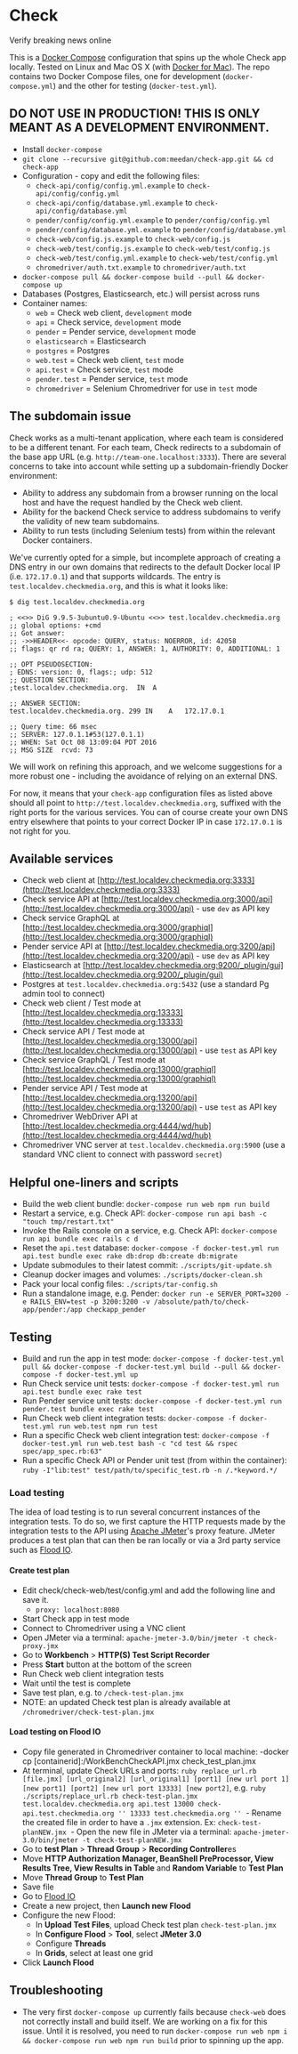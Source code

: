 # Check

Verify breaking news online

This is a [Docker Compose](https://docs.docker.com/compose/) configuration that spins up the whole Check app locally. Tested on Linux and Mac OS X (with [Docker for Mac](https://www.docker.com/products/docker#/mac)). The repo contains two Docker Compose files, one for development (`docker-compose.yml`) and the other for testing (`docker-test.yml`).

## DO NOT USE IN PRODUCTION! THIS IS ONLY MEANT AS A DEVELOPMENT ENVIRONMENT.

- Install `docker-compose`
- `git clone --recursive git@github.com:meedan/check-app.git && cd check-app`
- Configuration - copy and edit the following files:
  - `check-api/config/config.yml.example` to `check-api/config/config.yml`
  - `check-api/config/database.yml.example` to `check-api/config/database.yml`
  - `pender/config/config.yml.example` to `pender/config/config.yml`
  - `pender/config/database.yml.example` to `pender/config/database.yml`
  - `check-web/config.js.example` to `check-web/config.js`
  - `check-web/test/config.js.example` to `check-web/test/config.js`
  - `check-web/test/config.yml.example` to `check-web/test/config.yml`
  - `chromedriver/auth.txt.example` to `chromedriver/auth.txt`
- `docker-compose pull && docker-compose build --pull && docker-compose up`
- Databases (Postgres, Elasticsearch, etc.) will persist across runs
- Container names:
  - `web` = Check web client, `development` mode
  - `api` = Check service, `development` mode
  - `pender` = Pender service, `development` mode
  - `elasticsearch` = Elasticsearch
  - `postgres` = Postgres
  - `web.test` = Check web client, `test` mode
  - `api.test` = Check service, `test` mode
  - `pender.test` = Pender service, `test` mode
  - `chromedriver` = Selenium Chromedriver for use in `test` mode

## The subdomain issue

Check works as a multi-tenant application, where each team is considered to be a different tenant.
For each team, Check redirects to a subdomain of the base app URL (e.g. `http://team-one.localhost:3333`).
There are several concerns to take into account while setting up a subdomain-friendly Docker environment:

- Ability to address any subdomain from a browser running on the local host and have the request handled by the Check web client.
- Ability for the backend Check service to address subdomains to verify the validity of new team subdomains.
- Ability to run tests (including Selenium tests) from within the relevant Docker containers.

We've currently opted for a simple, but incomplete approach of creating a DNS entry in our own domains that redirects to the default
Docker local IP (i.e. `172.17.0.1`) and that supports wildcards. The entry is `test.localdev.checkmedia.org`, and this is what it looks like:

```
$ dig test.localdev.checkmedia.org

; <<>> DiG 9.9.5-3ubuntu0.9-Ubuntu <<>> test.localdev.checkmedia.org
;; global options: +cmd
;; Got answer:
;; ->>HEADER<<- opcode: QUERY, status: NOERROR, id: 42058
;; flags: qr rd ra; QUERY: 1, ANSWER: 1, AUTHORITY: 0, ADDITIONAL: 1

;; OPT PSEUDOSECTION:
; EDNS: version: 0, flags:; udp: 512
;; QUESTION SECTION:
;test.localdev.checkmedia.org.	IN	A

;; ANSWER SECTION:
test.localdev.checkmedia.org. 299 IN	A	172.17.0.1

;; Query time: 66 msec
;; SERVER: 127.0.1.1#53(127.0.1.1)
;; WHEN: Sat Oct 08 13:09:04 PDT 2016
;; MSG SIZE  rcvd: 73
```

We will work on refining this approach, and we welcome suggestions for a more robust one - including the avoidance of relying on an external DNS.

For now, it means that your `check-app` configuration files as listed above should all point to `http://test.localdev.checkmedia.org`,
suffixed with the right ports for the various services. You can of course create your own DNS entry elsewhere that points to your correct Docker IP in case `172.17.0.1` is not right for you.

## Available services

- Check web client at [http://test.localdev.checkmedia.org:3333](http://test.localdev.checkmedia.org:3333)
- Check service API at [http://test.localdev.checkmedia.org:3000/api](http://test.localdev.checkmedia.org:3000/api) - use `dev` as API key
- Check service GraphQL at [http://test.localdev.checkmedia.org:3000/graphiql](http://test.localdev.checkmedia.org:3000/graphiql)
- Pender service API at [http://test.localdev.checkmedia.org:3200/api](http://test.localdev.checkmedia.org:3200/api) - use `dev` as API key
- Elasticsearch at [http://test.localdev.checkmedia.org:9200/_plugin/gui](http://test.localdev.checkmedia.org:9200/_plugin/gui)
- Postgres at `test.localdev.checkmedia.org:5432` (use a standard Pg admin tool to connect)
- Check web client / Test mode at [http://test.localdev.checkmedia.org:13333](http://test.localdev.checkmedia.org:13333)
- Check service API / Test mode at [http://test.localdev.checkmedia.org:13000/api](http://test.localdev.checkmedia.org:13000/api) - use `test` as API key
- Check service GraphQL / Test mode at [http://test.localdev.checkmedia.org:13000/graphiql](http://test.localdev.checkmedia.org:13000/graphiql)
- Pender service API / Test mode at [http://test.localdev.checkmedia.org:13200/api](http://test.localdev.checkmedia.org:13200/api) - use `test` as API key
- Chromedriver WebDriver API at [http://test.localdev.checkmedia.org:4444/wd/hub](http://test.localdev.checkmedia.org:4444/wd/hub)
- Chromedriver VNC server at `test.localdev.checkmedia.org:5900` (use a standard VNC client to connect with password `secret`)

## Helpful one-liners and scripts

- Build the web client bundle: `docker-compose run web npm run build`
- Restart a service, e.g. Check API: `docker-compose run api bash -c "touch tmp/restart.txt"`
- Invoke the Rails console on a service, e.g. Check API: `docker-compose run api bundle exec rails c d`
- Reset the `api.test` database: `docker-compose -f docker-test.yml run api.test bundle exec rake db:drop db:create db:migrate`
- Update submodules to their latest commit: `./scripts/git-update.sh`
- Cleanup docker images and volumes: `./scripts/docker-clean.sh`
- Pack your local config files: `./scripts/tar-config.sh`
- Run a standalone image, e.g. Pender: `docker run -e SERVER_PORT=3200 -e RAILS_ENV=test -p 3200:3200 -v /absolute/path/to/check-app/pender:/app checkapp_pender`

## Testing

- Build and run the app in test mode: `docker-compose -f docker-test.yml pull && docker-compose -f docker-test.yml build --pull && docker-compose -f docker-test.yml up`
- Run Check service unit tests: `docker-compose -f docker-test.yml run api.test bundle exec rake test`
- Run Pender service unit tests: `docker-compose -f docker-test.yml run pender.test bundle exec rake test`
- Run Check web client integration tests: `docker-compose -f docker-test.yml run web.test npm run test`
- Run a specific Check web client integration test: `docker-compose -f docker-test.yml run web.test bash -c "cd test && rspec spec/app_spec.rb:63"`
- Run a specific Check API or Pender unit test (from within the container): `ruby -I"lib:test" test/path/to/specific_test.rb -n /.*keyword.*/`

### Load testing
The idea of load testing is to run several concurrent instances of the integration tests. To do so, we first capture the HTTP requests made by the integration tests to the API using [Apache JMeter](http://jmeter.apache.org/)'s proxy feature. JMeter produces a test plan that can then be ran locally or via a 3rd party service such as [Flood IO](http://flood.io/).

#### Create test plan
  - Edit check/check-web/test/config.yml and add the following line and save it.
    - `proxy: localhost:8080`
  - Start Check app in test mode
  - Connect to Chromedriver using a VNC client
  - Open JMeter via a terminal: `apache-jmeter-3.0/bin/jmeter -t check-proxy.jmx`
  - Go to **Workbench** > **HTTP(S) Test Script Recorder**
  - Press **Start** button at the bottom of the screen
  - Run Check web client integration tests
  - Wait until the test is complete
  - Save test plan, e.g. to `/check-test-plan.jmx`
  - NOTE: an updated Check test plan is already available at `/chromedriver/check-test-plan.jmx`

#### Load testing on Flood IO
  - Copy file generated in Chromedriver container to local machine:
    -docker cp [containerid]:/WorkBenchCheckAPI.jmx check_test_plan.jmx
  - At terminal, update Check URLs and ports: `ruby replace_url.rb [file.jmx] [url_original2] [url_original1] [port1] [new url port 1] [new port1] [port2] [new url port 13333] [new port2]`, e.g. `ruby ./scripts/replace_url.rb check-test-plan.jmx test.localdev.checkmedia.org api.test 13000 check-api.test.checkmedia.org '' 13333 test.checkmedia.org ''`
  - Rename the created file in order to have a `.jmx` extension. Ex: `check-test-planNEW.jmx`
  - Open the new file in JMeter via a terminal: `apache-jmeter-3.0/bin/jmeter -t check-test-planNEW.jmx`
  - Go to **test Plan** > **Thread Group** > **Recording Controller**es
  - Move **HTTP Authorization Manager, BeanShell PreProcessor, View Results Tree, View Results in Table** and **Random Variable** to **Test Plan**
  - Move **Thread Group** to **Test Plan**
  - Save file
  - Go to [Flood IO](https://flood.io/)
  - Create a new project, then **Launch new Flood**
  - Configure the new Flood:
    - In **Upload Test Files**, upload Check test plan `check-test-plan.jmx`
    - In **Configure Flood** > **Tool**, select **JMeter 3.0**
    - Configure **Threads**
    - In **Grids**, select at least one grid
  - Click **Launch Flood**
  
## Troubleshooting

- The very first `docker-compose up` currently fails because `check-web` does not correctly install and build itself. We are working on a fix for this issue. Until it is resolved, you need to run `docker-compose run web npm i && docker-compose run web npm run build` prior to spinning up the app.
